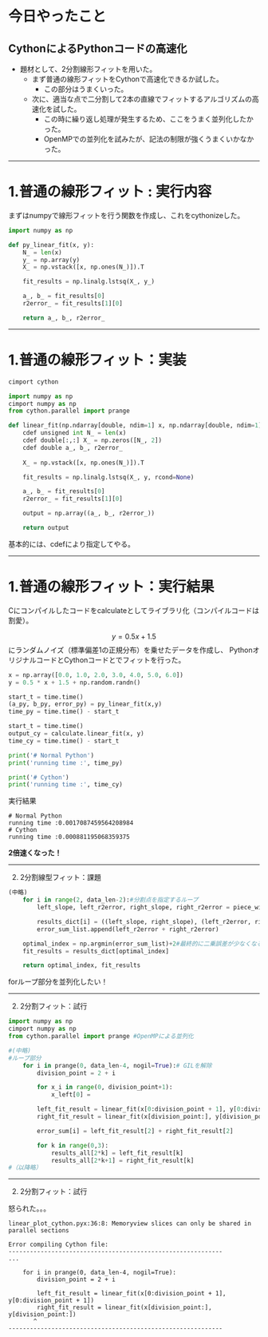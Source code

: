 # 今日やったこと
## CythonによるPythonコードの高速化
- 題材として、2分割線形フィットを用いた。
  - まず普通の線形フィットをCythonで高速化できるか試した。
    - この部分はうまくいった。
  - 次に、適当な点で二分割して2本の直線でフィットするアルゴリズムの高速化を試した。
    - この時に繰り返し処理が発生するため、ここをうまく並列化したかった。
    - OpenMPでの並列化を試みたが、記法の制限が強くうまくいかなかった。
    

---

# 1.普通の線形フィット : 実行内容
まずはnumpyで線形フィットを行う関数を作成し、これをcythonizeした。

```Python
import numpy as np

def py_linear_fit(x, y):
    N_ = len(x)
    y_ = np.array(y)
    X_ = np.vstack([x, np.ones(N_)]).T

    fit_results = np.linalg.lstsq(X_, y_)

    a_, b_ = fit_results[0]
    r2error_ = fit_results[1][0]

    return a_, b_, r2error_
```

---

# 1.普通の線形フィット：実装
```Python
cimport cython

import numpy as np
cimport numpy as np
from cython.parallel import prange

def linear_fit(np.ndarray[double, ndim=1] x, np.ndarray[double, ndim=1] y):
    cdef unsigned int N_ = len(x)
    cdef double[:,:] X_ = np.zeros([N_, 2])
    cdef double a_, b_, r2error_
    
    X_ = np.vstack([x, np.ones(N_)]).T

    fit_results = np.linalg.lstsq(X_, y, rcond=None)

    a_, b_ = fit_results[0]
    r2error_ = fit_results[1][0]

    output = np.array((a_, b_, r2error_))

    return output
```
基本的には、cdefにより指定してやる。

--- 
# 1.普通の線形フィット：実行結果
Cにコンパイルしたコードをcalculateとしてライブラリ化（コンパイルコードは割愛）。

$$y = 0.5x + 1.5$$
にランダムノイズ（標準偏差1の正規分布）を乗せたデータを作成し、
PythonオリジナルコードとCythonコードとでフィットを行った。

```Python
x = np.array([0.0, 1.0, 2.0, 3.0, 4.0, 5.0, 6.0])
y = 0.5 * x + 1.5 + np.random.randn()

start_t = time.time()
(a_py, b_py, error_py) = py_linear_fit(x,y)
time_py = time.time() - start_t

start_t = time.time()
output_cy = calculate.linear_fit(x, y)
time_cy = time.time() - start_t

print('# Normal Python')
print('running time :', time_py)

print('# Cython')
print('running time :', time_cy)
```

実行結果
```
# Normal Python
running time :0.0017087459564208984
# Cython
running time :0.000881195068359375
```
**2倍速くなった！**

---
2. 2分割線型フィット：課題

```Python
(中略)
    for i in range(2, data_len-2):#分割点を指定するループ
        left_slope, left_r2error, right_slope, right_r2error = piece_wise_linear_fit(x, y, i)#適当な点で二分割して両切片を線形フィット

        results_dict[i] = ((left_slope, right_slope), (left_r2error, right_r2error))
        error_sum_list.append(left_r2error + right_r2error)

    optimal_index = np.argmin(error_sum_list)+2#最終的に二乗誤差が少なくなるフィットを採用
    fit_results = results_dict[optimal_index]

    return optimal_index, fit_results
```
forループ部分を並列化したい！

---

2. 2分割フィット：試行

```Python
import numpy as np
cimport numpy as np
from cython.parallel import prange #OpenMPによる並列化

#(中略)
#ループ部分
    for i in prange(0, data_len-4, nogil=True):# GILを解除
        division_point = 2 + i

        for x_i in range(0, division_point+1):
            x_left[0] = 

        left_fit_result = linear_fit(x[0:division_point + 1], y[0:division_point + 1])
        right_fit_result = linear_fit(x[division_point:], y[division_point:])

        error_sum[i] = left_fit_result[2] + right_fit_result[2]

        for k in range(0,3):
            results_all[2*k] = left_fit_result[k]
            results_all[2*k+1] = right_fit_result[k]
#（以降略）
```
---
2. 2分割フィット：試行

怒られた。。。
```
linear_plot_cython.pyx:36:8: Memoryview slices can only be shared in parallel sections

Error compiling Cython file:
------------------------------------------------------------
...

    for i in prange(0, data_len-4, nogil=True):
        division_point = 2 + i

        left_fit_result = linear_fit(x[0:division_point + 1], y[0:division_point + 1])
        right_fit_result = linear_fit(x[division_point:], y[division_point:])
       ^
------------------------------------------------------------
```
